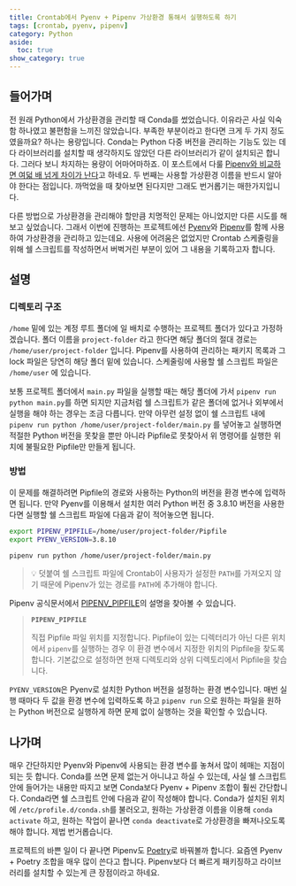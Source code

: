 ```yaml
---
title: Crontab에서 Pyenv + Pipenv 가상환경 통해서 실행하도록 하기
tags: [crontab, pyenv, pipenv]
category: Python
aside:
  toc: true
show_category: true
---
```



<!--more-->

## 들어가며

전 원래 Python에서 가상환경을 관리할 때 Conda를 썼었습니다. 이유라곤 사실 익숙함 하나였고 불편함을 느끼진 않았습니다. 부족한 부분이라고 한다면 크게 두 가지 정도였을까요? 하나는 용량입니다. Conda는 Python 다중 버전을 관리하는 기능도 있는 데다 라이브러리를 설치할 때 생각하지도 않았던 다른 라이브러리가 같이 설치되곤 합니다. 그러다 보니 차지하는 용량이 어마어마하죠. 이 포스트에서 다룰 [Pipenv와 비교하면 여덟 배 넘게 차이가 난다](https://towardsdatascience.com/pipenv-vs-conda-for-data-scientists-b9a372faf9d9)고 하네요. 두 번째는 사용할 가상환경 이름을 반드시 알아야 한다는 점입니다. 까먹었을 때 찾아보면 된다지만 그래도 번거롭기는 매한가지입니다.

다른 방법으로 가상환경을 관리해야 할만큼 치명적인 문제는 아니었지만 다른 시도를 해보고 싶었습니다. 그래서 이번에 진행하는 프로젝트에선 [Pyenv](https://github.com/pyenv/pyenv)와 [Pipenv](https://pipenv.pypa.io/)를 함께 사용하여 가상환경을 관리하고 있는데요. 사용에 어려움은 없었지만 Crontab 스케줄링을 위해 쉘 스크립트를 작성하면서 버벅거린 부분이 있어 그 내용을 기록하고자 합니다.

## 설명

### 디렉토리 구조

`/home` 밑에 있는 계정 루트 폴더에 일 배치로 수행하는 프로젝트 폴더가 있다고 가정하겠습니다. 폴더 이름을 `project-folder` 라고 한다면 해당 폴더의 절대 경로는 `/home/user/project-folder` 입니다. Pipenv를 사용하여 관리하는 패키지 목록과 그 lock 파일은 당연히 해당 폴더 밑에 있습니다. 스케줄링에 사용할 쉘 스크립트 파일은 `/home/user` 에 있습니다.

보통 프로젝트 폴더에서 `main.py` 파일을 실행할 때는 해당 폴더에 가서 `pipenv run python main.py`를 하면 되지만 지금처럼 쉘 스크립트가 같은 폴더에 없거나 외부에서 실행을 해야 하는 경우는 조금 다릅니다. 만약 아무런 설정 없이 쉘 스크립트 내에 `pipenv run python /home/user/project-folder/main.py` 를 넣어놓고 실행하면 적절한 Python 버전을 못찾을 뿐만 아니라 Pipfile로 못찾아서 위 명령어를 실행한 위치에 불필요한 Pipfile만 만들게 됩니다.

### 방법

이 문제를 해결하려면 Pipfile의 경로와 사용하는 Python의 버전을 환경 변수에 입력하면 됩니다. 만약 Pyenv를 이용해서 설치한 여러 Python 버전 중 3.8.10 버전을 사용한다면 실행할 쉘 스크립트 파일에 다음과 같이 적어놓으면 됩니다.

```bash
export PIPENV_PIPFILE=/home/user/project-folder/Pipfile
export PYENV_VERSION=3.8.10

pipenv run python /home/user/project-folder/main.py
```

> 💡 덧붙여 쉘 스크립트 파일에 Crontab이 사용자가 설정한 `PATH`를 가져오지 않기 때문에 Pipenv가 있는 경로를 `PATH`에 추가해야 합니다.

Pipenv 공식문서에서 [PIPENV_PIPFILE](https://pipenv.pypa.io/en/latest/advanced/#pipenv.environments.Setting.PIPENV_PIPFILE)의 설명을 찾아볼 수 있습니다.

> <b>`PIPENV_PIPFILE`</b>
> 
> 직접 Pipfile 파일 위치를 지정합니다. Pipfile이 있는 디렉터리가 아닌 다른 위치에서 `pipenv`를 실행하는 경우 이 환경 변수에서 지정한 위치의 Pipfile을 찾도록 합니다.
> 기본값으로 설정하면 현재 디렉토리와 상위 디렉토리에서 Pipfile을 찾습니다.

`PYENV_VERSION`은 Pyenv로 설치한 Python 버전을 설정하는 환경 변수입니다. 매번 실행 때마다 두 값을 환경 변수에 입력하도록 하고 `pipenv run` 으로 원하는 파일을 원하는 Python 버전으로 실행하게 하면 문제 없이 실행하는 것을 확인할 수 있습니다.

## 나가며

매우 간단하지만 Pyenv와 Pipenv에 사용되는 환경 변수를 놓쳐서 많이 헤매는 지점이 되는 듯 합니다. Conda를 쓰면 문제 없는거 아니냐고 하실 수 있는데, 사실 쉘 스크립트 안에 들어가는 내용만 따지고 보면 Conda보다 Pyenv + Pipenv 조합이 훨씬 간단합니다. Conda라면 쉘 스크립트 안에 다음과 같이 작성해야 합니다. Conda가 설치된 위치에 `/etc/profile.d/conda.sh`를 불러오고, 원하는 가상환경 이름을 이용해 `conda activate` 하고, 원하는 작업이 끝나면 `conda deactivate`로 가상환경을 빠져나오도록 해야 합니다. 제법 번거롭습니다.

프로젝트의 바쁜 일이 다 끝나면 Pipenv도 [Poetry](https://python-poetry.org/)로 바꿔볼까 합니다. 요즘엔 Pyenv + Poetry 조합을 매우 많이 쓴다고 합니다. Pipenv보다 더 빠르게 패키징하고 라이브러리를 설치할 수 있는게 큰 장점이라고 하네요.

